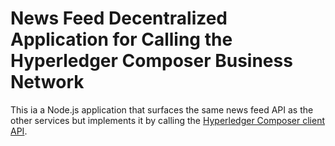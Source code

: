 # News Feed Decentralized Application for Calling the Hyperledger Composer Business Network

This ia a Node.js application that surfaces the same news feed API as the other services but implements it by calling the [Hyperledger Composer client API](https://hyperledger.github.io/composer/latest/api/api-doc-index).
